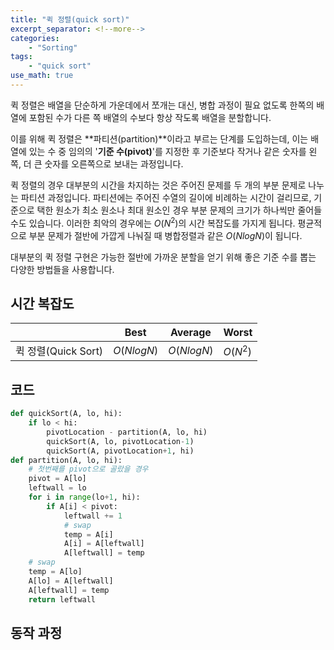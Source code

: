 ```yaml
---
title: "퀵 정렬(quick sort)"
excerpt_separator: <!--more-->
categories: 
    - "Sorting"
tags: 
    - "quick sort"
use_math: true
---
```


퀵 정렬은 배열을 단순하게 가운데에서 쪼개는 대신, 병합 과정이 필요 없도록 한쪽의 배열에 포함된 수가 다른 쪽 배열의 수보다 항상 작도록 배열을 분할합니다.  

이를 위해 퀵 정렬은 **파티션(partition)**이라고 부르는 단계를 도입하는데, 이는 배열에 있는 수 중 임의의 '**기준 수(pivot)**'를 지정한 후 기준보다 작거나 같은 숫자를 왼쪽, 더 큰 숫자를 오른쪽으로 보내는 과정입니다.  

퀵 정렬의 경우 대부분의 시간을 차지하는 것은 주어진 문제를 두 개의 부분 문제로 나누는 파티션 과정입니다. 파티션에는 주어진 수열의 길이에 비례하는 시간이 걸리므로, 기준으로 택한 원소가 최소 원소나 최대 원소인 경우 부분 문제의 크기가 하나씩만 줄어들 수도 있습니다. 이러한 최악의 경우에는 $O(N^2)$의 시간 복잡도를 가지게 됩니다. 평균적으로 부분 문제가 절반에 가깝게 나눠질 때 병합정렬과 같은 $O(NlogN)$이 됩니다.  

대부분의 퀵 정렬 구현은 가능한 절반에 가까운 분할을 얻기 위해 좋은 기준 수를 뽑는 다양한 방법들을 사용합니다.  

## 시간 복잡도  

|                     |   Best     |  Average   |  Worst     |
|---------------------|------------|------------|------------|
| 퀵 정렬(Quick Sort) | $O(NlogN)$ | $O(NlogN)$ | $O(N^2)$ |  


## 코드
```python
def quickSort(A, lo, hi):
    if lo < hi:
        pivotLocation - partition(A, lo, hi)
        quickSort(A, lo, pivotLocation-1)
        quickSort(A, pivotLocation+1, hi)
def partition(A, lo, hi):
    # 첫번째를 pivot으로 골랐을 경우
    pivot = A[lo]
    leftwall = lo
    for i in range(lo+1, hi):
        if A[i] < pivot:
            leftwall += 1
            # swap
            temp = A[i]
            A[i] = A[leftwall]
            A[leftwall] = temp
    # swap
    temp = A[lo]
    A[lo] = A[leftwall]
    A[leftwall] = temp
    return leftwall 
```  

## 동작 과정

